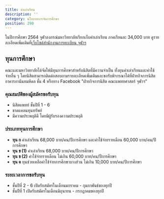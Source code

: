 ```yaml
---
title: ค่าเล่าเรียน
description: ''
category: นโยบายการจัดการศึกษา
position: 290
---
```


ในปีการศึกษา 2564 จุุฬาลงกรณ์มหาวิทยาลัยเรียกเก็บค่าเล่าเรียน ภาคเรียนละ 34,000 บาท ดูรายละเอียดเพิ่มเติมที่[เว็บไซต์สำนักงานการทะเบียน จุฬาฯ](https://www.reg.chula.ac.th/fee.html)

## ทุนการศึกษา

คณะและมหาวิทยาลัยได้จัดให้มีทุนการศึกษาสำหรับนิสิตที่มีความจำเป็น ทั้งทุนค่าเล่าเรียนและค่าใช้จ่ายอื่น ๆ โดยนิสิตสามารถติดต่อสอบถามรายละเอียดเพิ่มเติมและขอรับพิจารณาได้ที่ฝ่ายกิจการนิสิต อาคารอานันทมหิดล ชั้น 4 หรือทาง Facebook "ฝ่ายกิจการนิสิต คณะแพทยศาสตร์ จุฬาฯ"

### คุณสมบัติของผู้สมัครขอรับทุน

- นิสิตแพทย์ ชั้นปีที่ 1 - 6
- ขาดแคลนทุนทรัพย์
- มีความประพฤติดี โดยมีผู้รับรองความประพฤติ

### ประเภททุนการศึกษา

- **ทุน ก** ค่าเล่าเรียน 68,000 บาท/คน/ปีการศึกษา และค่าใช้จ่ายรายเดือน 60,000 บาท/คน/ปีการศึกษา
- **ทุน ข (1)** ค่าเล่าเรียน 68,000 บาท/คน/ปีการศึกษา
- **ทุน ข (2)** ค่าใช้จ่ายรายเดือน ไม่เกิน 60,000 บาท/คน/ปีการศึกษา
- **ทุน ค** ทุนช่วยเหลือค่าใช้จ่ายการศึกษาบางส่วน ไม่เกิน 10,000 บาท/คน/ปีการศึกษา

### ระยะเวลาการขอรับทุน
- ชั้นปีที่ 2 - 6 เปิดรับสมัครในเดือนมกราคม - กุมภาพันธ์ของทุกปี
- ชั้นปีที่ 1 เปิดรับสมัครในเดือนมิถุนายน - กรกฎาคมของทุกปี
